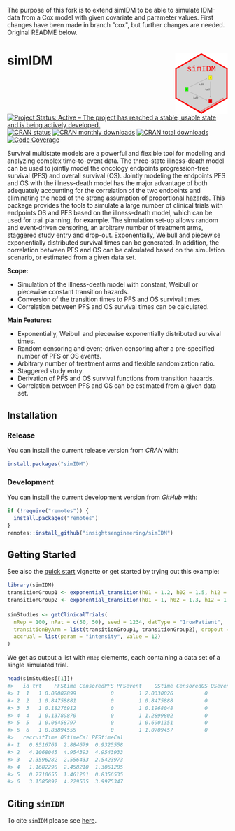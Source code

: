 The purpose of this fork is to extend simIDM to be able to simulate IDM-data from a Cox model with given covariate and parameter values. First changes have been made in branch "cox", but further changes are needed. Original README below.
<!-- markdownlint-disable-file -->

<!-- README.md needs to be generated from README.Rmd. Please edit that file -->

# simIDM <img src="man/figures/logo.svg" align="right" height="139" />

<!-- badges: start -->

[![Project Status: Active – The project has reached a stable, usable
state and is being actively
developed.](https://www.repostatus.org/badges/latest/active.svg)](https://www.repostatus.org/#active)
[![CRAN
status](https://www.r-pkg.org/badges/version-last-release/simIDM)](https://www.r-pkg.org/badges/version-last-release/simIDM)
[![CRAN monthly
downloads](https://cranlogs.r-pkg.org/badges/simIDM)](https://cranlogs.r-pkg.org/badges/simIDM)
[![CRAN total
downloads](https://cranlogs.r-pkg.org/badges/grand-total/simIDM)](https://cranlogs.r-pkg.org/badges/grand-total/simIDM)
[![Code
Coverage](https://raw.githubusercontent.com/insightsengineering/simIDM/_xml_coverage_reports/data/main/badge.svg)](https://raw.githubusercontent.com/insightsengineering/simIDM/_xml_coverage_reports/data/main/coverage.xml)
<!-- badges: end -->  

Survival multistate models are a powerful and flexible tool for modeling
and analyzing complex time-to-event data. The three-state illness-death
model can be used to jointly model the oncology endpoints
progression-free survival (PFS) and overall survival (OS). Jointly
modeling the endpoints PFS and OS with the illness-death model has the
major advantage of both adequately accounting for the correlation of the
two endpoints and eliminating the need of the strong assumption of
proportional hazards. This package provides the tools to simulate a
large number of clinical trials with endpoints OS and PFS based on the
illness-death model, which can be used for trail planning, for example.
The simulation set-up allows random and event-driven censoring, an
arbitrary number of treatment arms, staggered study entry and drop-out.
Exponentially, Weibull and piecewise exponentially distributed survival
times can be generated. In addition, the correlation between PFS and OS
can be calculated based on the simulation scenario, or estimated from a
given data set.

**Scope:**

- Simulation of the illness-death model with constant, Weibull or
  piecewise constant transition hazards.
- Conversion of the transition times to PFS and OS survival times.
- Correlation between PFS and OS survival times can be calculated.

**Main Features:**

- Exponentially, Weibull and piecewise exponentially distributed
  survival times.
- Random censoring and event-driven censoring after a pre-specified
  number of PFS or OS events.
- Arbitrary number of treatment arms and flexible randomization ratio.
- Staggered study entry.
- Derivation of PFS and OS survival functions from transition hazards.
- Correlation between PFS and OS can be estimated from a given data set.

## Installation

### Release

You can install the current release version from *CRAN* with:

``` r
install.packages("simIDM")
```

### Development

You can install the current development version from *GitHub* with:

``` r
if (!require("remotes")) {
  install.packages("remotes")
}
remotes::install_github("insightsengineering/simIDM")
```

## Getting Started

See also the [quick
start](https://insightsengineering.github.io/simIDM/main/articles/quickstart.html)
vignette or get started by trying out this example:

``` r
library(simIDM)
transitionGroup1 <- exponential_transition(h01 = 1.2, h02 = 1.5, h12 = 1.6)
transitionGroup2 <- exponential_transition(h01 = 1, h02 = 1.3, h12 = 1.7)

simStudies <- getClinicalTrials(
  nRep = 100, nPat = c(50, 50), seed = 1234, datType = "1rowPatient",
  transitionByArm = list(transitionGroup1, transitionGroup2), dropout = list(rate = 0.1, time = 12),
  accrual = list(param = "intensity", value = 12)
)
```

We get as output a list with `nRep` elements, each containing a data set
of a single simulated trial.

``` r
head(simStudies[[1]])
#>   id trt    PFStime CensoredPFS PFSevent    OStime CensoredOS OSevent
#> 1  1   1 0.08087899           0        1 2.0330026          0       1
#> 2  2   1 0.84758881           0        1 0.8475888          0       1
#> 3  3   1 0.18276912           0        1 0.1968048          0       1
#> 4  4   1 0.13789870           0        1 1.2899802          0       1
#> 5  5   1 0.06458797           0        1 0.6901351          0       1
#> 6  6   1 0.83894555           0        1 1.0709457          0       1
#>   recruitTime OStimeCal PFStimeCal
#> 1   0.8516769  2.884679  0.9325558
#> 2   4.1068045  4.954393  4.9543933
#> 3   2.3596282  2.556433  2.5423973
#> 4   1.1682298  2.458210  1.3061285
#> 5   0.7710655  1.461201  0.8356535
#> 6   3.1585892  4.229535  3.9975347
```

## Citing `simIDM`

To cite `simIDM` please see
[here](https://insightsengineering.github.io/simIDM/main/authors.html#citation).
